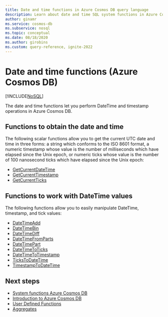```yaml
---
title: Date and time functions in Azure Cosmos DB query language
description: Learn about date and time SQL system functions in Azure Cosmos DB to perform DateTime and timestamp operations.
author: ginamr
ms.service: cosmos-db
ms.subservice: nosql
ms.topic: conceptual
ms.date: 08/18/2020
ms.author: girobins
ms.custom: query-reference, ignite-2022
---
```

# Date and time functions (Azure Cosmos DB)
[!INCLUDE[NoSQL](../../includes/appliesto-nosql.md)]

The date and time functions let you perform DateTime and timestamp operations in Azure Cosmos DB.

## Functions to obtain the date and time

The following scalar functions allow you to get the current UTC date and time in three forms: a string which conforms to the ISO 8601 format,
a numeric timestamp whose value is the number of milliseconds which have elapsed since the Unix epoch,
or numeric ticks whose value is the number of 100 nanosecond ticks which have elapsed since the Unix epoch:

* [GetCurrentDateTime](getcurrentdatetime.md)
* [GetCurrentTimestamp](getcurrenttimestamp.md)
* [GetCurrentTicks](getcurrentticks.md)

## Functions to work with DateTime values

The following functions allow you to easily manipulate DateTime, timestamp, and tick values:

* [DateTimeAdd](datetimeadd.md)
* [DateTimeBin](datetimebin.md)
* [DateTimeDiff](datetimediff.md)
* [DateTimeFromParts](datetimefromparts.md)
* [DateTimePart](datetimepart.md)
* [DateTimeToTicks](datetimetoticks.md)
* [DateTimeToTimestamp](datetimetotimestamp.md)
* [TicksToDateTime](tickstodatetime.md)
* [TimestampToDateTime](timestamptodatetime.md)

## Next steps

- [System functions Azure Cosmos DB](system-functions.yml)
- [Introduction to Azure Cosmos DB](../../introduction.md)
- [User Defined Functions](udfs.md)
- [Aggregates](aggregate-functions.md)
